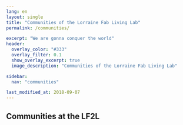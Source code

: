 ```yaml
---
lang: en
layout: single
title: "Communities of the Lorraine Fab Living Lab"
permalink: /communities/

excerpt: "We are gonna conquer the world"
header:  
  overlay_color: "#333"
  overlay_filter: 0.1
  show_overlay_excerpt: true 
  image_description: "Communities of the Lorraine Fab Living Lab"

sidebar:
  nav: "communities"

last_modified_at: 2018-09-07
---
```


## Communities at the LF2L
